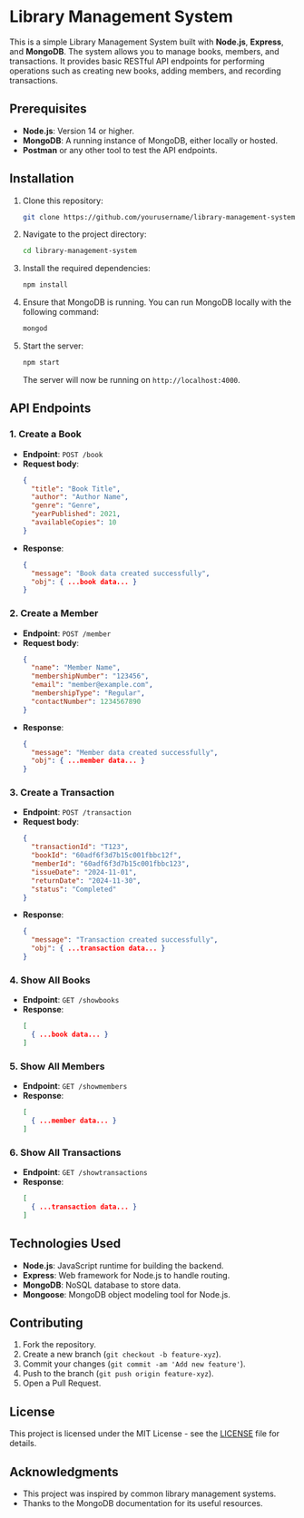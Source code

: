 # Library Management System

This is a simple Library Management System built with **Node.js**, **Express**, and **MongoDB**. The system allows you to manage books, members, and transactions. It provides basic RESTful API endpoints for performing operations such as creating new books, adding members, and recording transactions.

## Prerequisites

- **Node.js**: Version 14 or higher.
- **MongoDB**: A running instance of MongoDB, either locally or hosted.
- **Postman** or any other tool to test the API endpoints.

## Installation

1. Clone this repository:

    ```bash
    git clone https://github.com/yourusername/library-management-system.git
    ```

2. Navigate to the project directory:

    ```bash
    cd library-management-system
    ```

3. Install the required dependencies:

    ```bash
    npm install
    ```

4. Ensure that MongoDB is running. You can run MongoDB locally with the following command:

    ```bash
    mongod
    ```

5. Start the server:

    ```bash
    npm start
    ```

    The server will now be running on `http://localhost:4000`.

## API Endpoints

### 1. **Create a Book**

- **Endpoint**: `POST /book`
- **Request body**:
    ```json
    {
      "title": "Book Title",
      "author": "Author Name",
      "genre": "Genre",
      "yearPublished": 2021,
      "availableCopies": 10
    }
    ```
- **Response**:
    ```json
    {
      "message": "Book data created successfully",
      "obj": { ...book data... }
    }
    ```

### 2. **Create a Member**

- **Endpoint**: `POST /member`
- **Request body**:
    ```json
    {
      "name": "Member Name",
      "membershipNumber": "123456",
      "email": "member@example.com",
      "membershipType": "Regular",
      "contactNumber": 1234567890
    }
    ```
- **Response**:
    ```json
    {
      "message": "Member data created successfully",
      "obj": { ...member data... }
    }
    ```

### 3. **Create a Transaction**

- **Endpoint**: `POST /transaction`
- **Request body**:
    ```json
    {
      "transactionId": "T123",
      "bookId": "60adf6f3d7b15c001fbbc12f",
      "memberId": "60adf6f3d7b15c001fbbc123",
      "issueDate": "2024-11-01",
      "returnDate": "2024-11-30",
      "status": "Completed"
    }
    ```
- **Response**:
    ```json
    {
      "message": "Transaction created successfully",
      "obj": { ...transaction data... }
    }
    ```

### 4. **Show All Books**

- **Endpoint**: `GET /showbooks`
- **Response**: 
    ```json
    [
      { ...book data... }
    ]
    ```

### 5. **Show All Members**

- **Endpoint**: `GET /showmembers`
- **Response**:
    ```json
    [
      { ...member data... }
    ]
    ```

### 6. **Show All Transactions**

- **Endpoint**: `GET /showtransactions`
- **Response**:
    ```json
    [
      { ...transaction data... }
    ]
    ```

## Technologies Used

- **Node.js**: JavaScript runtime for building the backend.
- **Express**: Web framework for Node.js to handle routing.
- **MongoDB**: NoSQL database to store data.
- **Mongoose**: MongoDB object modeling tool for Node.js.

## Contributing

1. Fork the repository.
2. Create a new branch (`git checkout -b feature-xyz`).
3. Commit your changes (`git commit -am 'Add new feature'`).
4. Push to the branch (`git push origin feature-xyz`).
5. Open a Pull Request.

## License

This project is licensed under the MIT License - see the [LICENSE](LICENSE) file for details.

## Acknowledgments

- This project was inspired by common library management systems.
- Thanks to the MongoDB documentation for its useful resources.
